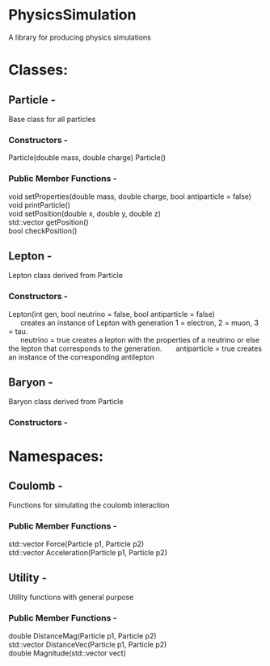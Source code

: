 # PhysicsSimulation
A library for producing physics simulations

# Classes:  
## Particle - 
Base class for all particles
### Constructors - 
Particle(double mass, double charge)
Particle()
### Public Member Functions - 
void setProperties(double mass, double charge, bool antiparticle = false)  
void printParticle()  
void setPosition(double x, double y, double z)  
std::vector<double> getPosition()  
bool checkPosition()  

## Lepton -
Lepton class derived from Particle
### Constructors - 
Lepton(int gen, bool neutrino = false, bool antiparticle = false)  
&nbsp;&nbsp;&nbsp;&nbsp;&nbsp;&nbsp;creates an instance of Lepton with generation 1 = electron, 2 = muon, 3 = tau.  
&nbsp;&nbsp;&nbsp;&nbsp;&nbsp;&nbsp;neutrino = true creates a lepton with the properties of a neutrino or else the lepton that corresponds 
                 to the generation.
&nbsp;&nbsp;&nbsp;&nbsp;&nbsp;&nbsp;antiparticle = true creates an instance of the corresponding antilepton
## Baryon - 
Baryon class derived from Particle
### Constructors - 

# Namespaces:
## Coulomb - 
Functions for simulating the coulomb interaction
### Public Member Functions - 
std::vector<double> Force(Particle p1, Particle p2)  
std::vector<double> Acceleration(Particle p1, Particle p2)  

## Utility -
Utility functions with general purpose
### Public Member Functions - 
double DistanceMag(Particle p1, Particle p2)  
std::vector<double> DistanceVec(Particle p1, Particle p2)  
double Magnitude(std::vector<double> vect)  
